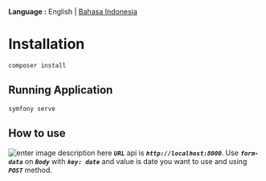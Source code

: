 **Language :** English | [Bahasa Indonesia](README_ID.md)

# Installation

    composer install

## Running Application

    symfony serve

## How to use

![enter image description here](https://i.imgur.com/T92eLtg.png)
**_`URL`_** api is **_`http://localhost:8000`_**.
Use **_`form-data`_** on **_`Body`_** with **_`key: date`_** and value is date you want to use and using **_`POST`_** method.
